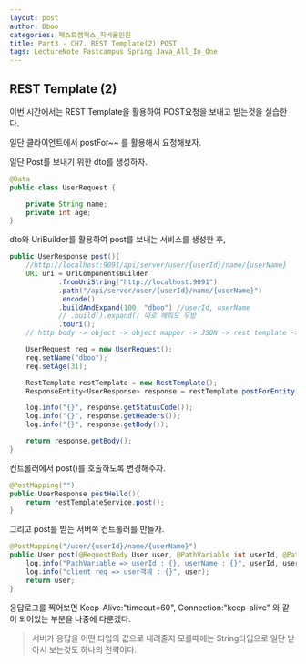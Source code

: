 ```yaml
---
layout: post
author: Dboo
categories: 패스트캠퍼스_자바올인원
title: Part3 - CH7. REST Template(2) POST
tags: LectureNote Fastcampus Spring Java_All_In_One
---
```


## REST Template (2)

이번 시간에서는 REST Template을 활용하여 POST요청을 보내고 받는것을 실습한다.

일단 클라이언트에서 postFor~~ 를 활용해서 요청해보자.

일단 Post를 보내기 위한 dto를 생성하자.

~~~java
@Data
public class UserRequest {

    private String name;
    private int age;
}
~~~

dto와 UriBuilder를 활용하여 post를 보내는 서비스를 생성한 후,

~~~java
public UserResponse post(){
    //http://localhost:9091/api/server/user/{userId}/name/{userName}
    URI uri = UriComponentsBuilder
            .fromUriString("http://localhost:9091")
            .path("/api/server/user/{userId}/name/{userName}")
            .encode()
            .buildAndExpand(100, "dboo") //userId, userName
            // .build().expand() 따로 해줘도 무방
            .toUri();
    // http body -> object -> object mapper -> JSON -> rest template -> http body json

    UserRequest req = new UserRequest();
    req.setName("dboo");
    req.setAge(31);

    RestTemplate restTemplate = new RestTemplate();
    ResponseEntity<UserResponse> response = restTemplate.postForEntity(uri, req, UserResponse.class);

    log.info("{}", response.getStatusCode());
    log.info("{}", response.getHeaders());
    log.info("{}", response.getBody());

    return response.getBody();
}
~~~

컨트롤러에서 post()를 호출하도록 변경해주자.

~~~java
@PostMapping("")
public UserResponse postHello(){
    return restTemplateService.post();
}
~~~

그리고 post를 받는 서버쪽 컨트롤러를 만들자.

~~~java
@PostMapping("/user/{userId}/name/{userName}")
public User post(@RequestBody User user, @PathVariable int userId, @PathVariable String userName){
    log.info("PathVariable => userId : {}, userName : {}", userId, userName);
    log.info("client req => user객체 : {}", user);
    return user;
}
~~~

응답로그를 찍어보면 Keep-Alive:"timeout=60", Connection:"keep-alive" 와 같이 되어있는 부분을
나중에 다룬겠다.

> 서버가 응답을 어떤 타입의 값으로 내려줄지 모를때에는 String타입으로 일단 받아서 보는것도 하나의 전략이다.
